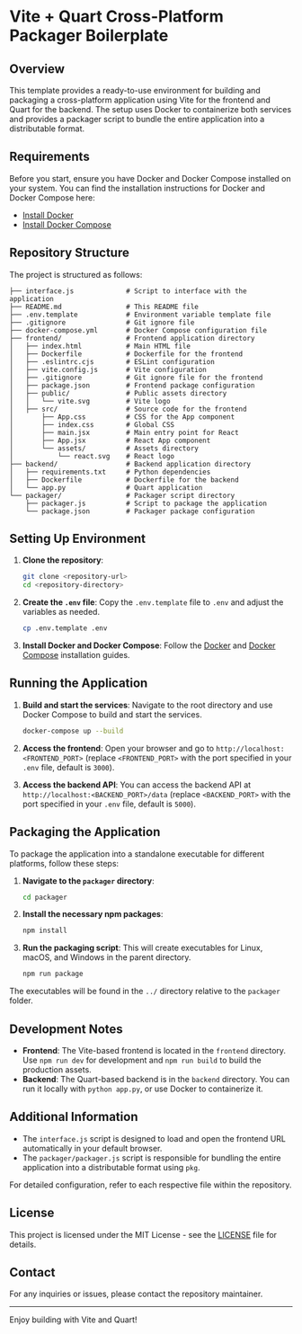 # Vite + Quart Cross-Platform Packager Boilerplate

## Overview

This template provides a ready-to-use environment for building and packaging a cross-platform application using Vite for the frontend and Quart for the backend. The setup uses Docker to containerize both services and provides a packager script to bundle the entire application into a distributable format.

## Requirements

Before you start, ensure you have Docker and Docker Compose installed on your system. You can find the installation instructions for Docker and Docker Compose here:
- [Install Docker](https://docs.docker.com/get-docker/)
- [Install Docker Compose](https://docs.docker.com/compose/install/)

## Repository Structure

The project is structured as follows:

```
├── interface.js             # Script to interface with the application
├── README.md                # This README file
├── .env.template            # Environment variable template file
├── .gitignore               # Git ignore file
├── docker-compose.yml       # Docker Compose configuration file
├── frontend/                # Frontend application directory
│   ├── index.html           # Main HTML file
│   ├── Dockerfile           # Dockerfile for the frontend
│   ├── .eslintrc.cjs        # ESLint configuration
│   ├── vite.config.js       # Vite configuration
│   ├── .gitignore           # Git ignore file for the frontend
│   ├── package.json         # Frontend package configuration
│   ├── public/              # Public assets directory
│   │   └── vite.svg         # Vite logo
│   ├── src/                 # Source code for the frontend
│       ├── App.css          # CSS for the App component
│       ├── index.css        # Global CSS
│       ├── main.jsx         # Main entry point for React
│       ├── App.jsx          # React App component
│       └── assets/          # Assets directory
│           └── react.svg    # React logo
├── backend/                 # Backend application directory
│   ├── requirements.txt     # Python dependencies
│   ├── Dockerfile           # Dockerfile for the backend
│   └── app.py               # Quart application
└── packager/                # Packager script directory
    ├── packager.js          # Script to package the application
    └── package.json         # Packager package configuration
```

## Setting Up Environment

1. **Clone the repository**:
   ```bash
   git clone <repository-url>
   cd <repository-directory>
   ```

2. **Create the `.env` file**:
   Copy the `.env.template` file to `.env` and adjust the variables as needed.
   ```bash
   cp .env.template .env
   ```

3. **Install Docker and Docker Compose**:
   Follow the [Docker](https://docs.docker.com/get-docker/) and [Docker Compose](https://docs.docker.com/compose/install/) installation guides.

## Running the Application

1. **Build and start the services**:
   Navigate to the root directory and use Docker Compose to build and start the services.
   ```bash
   docker-compose up --build
   ```

2. **Access the frontend**:
   Open your browser and go to `http://localhost:<FRONTEND_PORT>` (replace `<FRONTEND_PORT>` with the port specified in your `.env` file, default is `3000`).

3. **Access the backend API**:
   You can access the backend API at `http://localhost:<BACKEND_PORT>/data` (replace `<BACKEND_PORT>` with the port specified in your `.env` file, default is `5000`).

## Packaging the Application

To package the application into a standalone executable for different platforms, follow these steps:

1. **Navigate to the `packager` directory**:
   ```bash
   cd packager
   ```

2. **Install the necessary npm packages**:
   ```bash
   npm install
   ```

3. **Run the packaging script**:
   This will create executables for Linux, macOS, and Windows in the parent directory.
   ```bash
   npm run package
   ```

The executables will be found in the `../` directory relative to the `packager` folder.

## Development Notes

- **Frontend**: The Vite-based frontend is located in the `frontend` directory. Use `npm run dev` for development and `npm run build` to build the production assets.
- **Backend**: The Quart-based backend is in the `backend` directory. You can run it locally with `python app.py`, or use Docker to containerize it.

## Additional Information

- The `interface.js` script is designed to load and open the frontend URL automatically in your default browser.
- The `packager/packager.js` script is responsible for bundling the entire application into a distributable format using `pkg`.

For detailed configuration, refer to each respective file within the repository.

## License

This project is licensed under the MIT License - see the [LICENSE](LICENSE) file for details.

## Contact

For any inquiries or issues, please contact the repository maintainer.

---

Enjoy building with Vite and Quart!